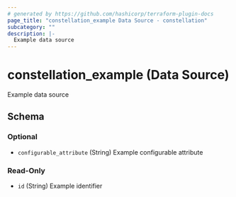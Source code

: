 ```yaml
---
# generated by https://github.com/hashicorp/terraform-plugin-docs
page_title: "constellation_example Data Source - constellation"
subcategory: ""
description: |-
  Example data source
---
```


# constellation_example (Data Source)

Example data source



<!-- schema generated by tfplugindocs -->
## Schema

### Optional

- `configurable_attribute` (String) Example configurable attribute

### Read-Only

- `id` (String) Example identifier

